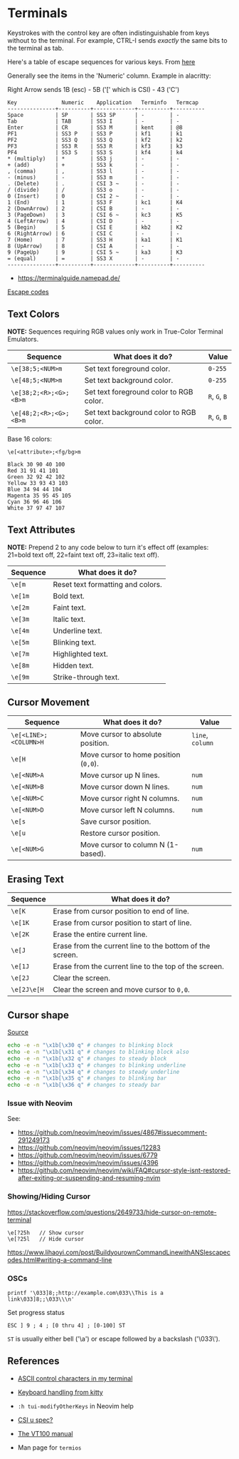# Terminals

Keystrokes with the control key are often indistinguishable from keys without to the terminal.
For example, CTRL-I sends *exactly* the same bits to the terminal as tab.

Here's a table of escape sequences for various keys. From [here](https://invisible-island.net/xterm/ctlseqs/ctlseqs.html)

Generally see the items in the 'Numeric' column. Example in alacritty:

Right Arrow sends 1B (esc) - 5B ('[' which is CSI) - 43 ('C')

```
Key              Numeric    Application   Terminfo   Termcap
---------------+----------+-------------+----------+----------
Space          | SP       | SS3 SP      | -        | -
Tab            | TAB      | SS3 I       | -        | -
Enter          | CR       | SS3 M       | kent     | @8
PF1            | SS3 P    | SS3 P       | kf1      | k1
PF2            | SS3 Q    | SS3 Q       | kf2      | k2
PF3            | SS3 R    | SS3 R       | kf3      | k3
PF4            | SS3 S    | SS3 S       | kf4      | k4
* (multiply)   | *        | SS3 j       | -        | -
+ (add)        | +        | SS3 k       | -        | -
, (comma)      | ,        | SS3 l       | -        | -
- (minus)      | -        | SS3 m       | -        | -
. (Delete)     | .        | CSI 3 ~     | -        | -
/ (divide)     | /        | SS3 o       | -        | -
0 (Insert)     | 0        | CSI 2 ~     | -        | -
1 (End)        | 1        | SS3 F       | kc1      | K4
2 (DownArrow)  | 2        | CSI B       | -        | -
3 (PageDown)   | 3        | CSI 6 ~     | kc3      | K5
4 (LeftArrow)  | 4        | CSI D       | -        | -
5 (Begin)      | 5        | CSI E       | kb2      | K2
6 (RightArrow) | 6        | CSI C       | -        | -
7 (Home)       | 7        | SS3 H       | ka1      | K1
8 (UpArrow)    | 8        | CSI A       | -        | -
9 (PageUp)     | 9        | CSI 5 ~     | ka3      | K3
= (equal)      | =        | SS3 X       | -        | -
---------------+----------+-------------+----------+----------
```

- <https://terminalguide.namepad.de/>

[Escape codes](https://github.com/dylanaraps/pure-bash-bible#escape-sequences)


## Text Colors

**NOTE:** Sequences requiring RGB values only work in True-Color Terminal Emulators.

| Sequence               | What does it do?                        | Value         |
| --------               | ----------------                        | -----         |
| `\e[38;5;<NUM>m`       | Set text foreground color.              | `0-255`       |
| `\e[48;5;<NUM>m`       | Set text background color.              | `0-255`       |
| `\e[38;2;<R>;<G>;<B>m` | Set text foreground color to RGB color. | `R`, `G`, `B` |
| `\e[48;2;<R>;<G>;<B>m` | Set text background color to RGB color. | `R`, `G`, `B` |

Base 16 colors:

```
\e[<attribute>;<fg/bg>m

Black 30 90 40 100
Red 31 91 41 101
Green 32 92 42 102
Yellow 33 93 43 103
Blue 34 94 44 104
Magenta 35 95 45 105
Cyan 36 96 46 106
White 37 97 47 107
```





## Text Attributes

**NOTE:** Prepend 2 to any code below to turn it's effect off
(examples: 21=bold text off, 22=faint text off, 23=italic text off).

| Sequence | What does it do?                  |
| -------- | ----------------                  |
| `\e[m`   | Reset text formatting and colors. |
| `\e[1m`  | Bold text.                        |
| `\e[2m`  | Faint text.                       |
| `\e[3m`  | Italic text.                      |
| `\e[4m`  | Underline text.                   |
| `\e[5m`  | Blinking text.                    |
| `\e[7m`  | Highlighted text.                 |
| `\e[8m`  | Hidden text.                      |
| `\e[9m`  | Strike-through text.              |


## Cursor Movement

| Sequence              | What does it do?                      | Value            |
| --------              | ----------------                      | -----            |
| `\e[<LINE>;<COLUMN>H` | Move cursor to absolute position.     | `line`, `column`
| `\e[H`                | Move cursor to home position (`0,0`). |
| `\e[<NUM>A`           | Move cursor up N lines.               | `num`
| `\e[<NUM>B`           | Move cursor down N lines.             | `num`
| `\e[<NUM>C`           | Move cursor right N columns.          | `num`
| `\e[<NUM>D`           | Move cursor left N columns.           | `num`
| `\e[s`                | Save cursor position.                 |
| `\e[u`                | Restore cursor position.              |
| `\e[<NUM>G`            | Move cursor to column N (1-based).              | `num`


## Erasing Text

| Sequence    | What does it do?                                         |
| --------    | ----------------                                         |
| `\e[K`      | Erase from cursor position to end of line.               |
| `\e[1K`     | Erase from cursor position to start of line.             |
| `\e[2K`     | Erase the entire current line.                           |
| `\e[J`      | Erase from the current line to the bottom of the screen. |
| `\e[1J`     | Erase from the current line to the top of the screen.    |
| `\e[2J`     | Clear the screen.                                        |
| `\e[2J\e[H` | Clear the screen and move cursor to `0,0`.               |


## Cursor shape

[Source](https://superuser.com/a/607479/685547)

```sh
echo -e -n "\x1b[\x30 q" # changes to blinking block
echo -e -n "\x1b[\x31 q" # changes to blinking block also
echo -e -n "\x1b[\x32 q" # changes to steady block
echo -e -n "\x1b[\x33 q" # changes to blinking underline
echo -e -n "\x1b[\x34 q" # changes to steady underline
echo -e -n "\x1b[\x35 q" # changes to blinking bar
echo -e -n "\x1b[\x36 q" # changes to steady bar
```

### Issue with Neovim

See:
  - <https://github.com/neovim/neovim/issues/4867#issuecomment-291249173>
  - <https://github.com/neovim/neovim/issues/12283>
  - <https://github.com/neovim/neovim/issues/6779>
  - <https://github.com/neovim/neovim/issues/4396>
  - <https://github.com/neovim/neovim/wiki/FAQ#cursor-style-isnt-restored-after-exiting-or-suspending-and-resuming-nvim>

### Showing/Hiding Cursor

<https://stackoverflow.com/questions/2649733/hide-cursor-on-remote-terminal>

```
\e[?25h   // Show cursor
\e[?25l   // Hide cursor
```

<https://www.lihaoyi.com/post/BuildyourownCommandLinewithANSIescapecodes.html#writing-a-command-line>

### OSCs

```
printf '\033]8;;http://example.com\033\\This is a link\033]8;;\033\\\n'

```

Set progress status
```
ESC ] 9 ; 4 ; [0 thru 4] ; [0-100] ST
```

`ST` is usually either bell ('\a') or escape followed by a backslash ('\033\\').

## References

- [ASCII control characters in my terminal](https://jvns.ca/blog/2024/10/31/ascii-control-characters/)
- [Keyboard handling from kitty](https://sw.kovidgoyal.net/kitty/keyboard-protocol/)
- `:h tui-modifyOtherKeys` in Neovim help
- [CSI u spec?](https://www.leonerd.org.uk/hacks/fixterms/)
- [The VT100 manual](https://vt100.net/docs/vt100-ug/chapter1.html)

- Man page for `termios`
